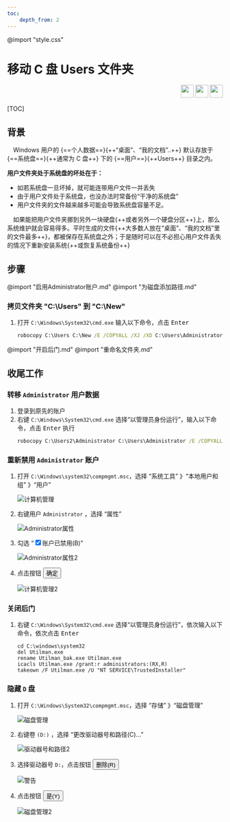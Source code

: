 ```yaml
---
toc:
    depth_from: 2
---
```

@import "style.css"

# 移动 C 盘 Users 文件夹

<div id="tags" style="text-align: right;">
<img src="/logo/魔术师.svg" height="30">
<img src="/logo/气球狗.svg" height="30">
<img src="/logo/兔子.svg" height="30">
</div>

[TOC]

## 背景
&emsp;Windows 用户的 {==个人数据==}{++“桌面”、“我的文档”..++} 默认存放于 {==系统盘==}{++通常为 C 盘++} 下的 {==用户==}{++Users++} 目录之内。

**用户文件夹处于系统盘的坏处在于：**
- 如若系统盘一旦坏掉，就可能连带用户文件一并丢失
- 由于用户文件处于系统盘，也没办法时常备份“干净的系统盘”
- 用户文件夹的文件越来越多可能会导致系统盘容量不足。

&emsp;如果能把用户文件夹挪到另外一块硬盘{++或者另外一个硬盘分区++}上，那么系统维护就会容易得多。平时生成的文件{++大多数人放在“桌面”、“我的文档”里的文件最多++}，都被保存在系统盘之外；于是随时可以在不必担心用户文件丢失的情况下重新安装系统{++或恢复系统备份++}

## 步骤
@import "启用Administrator账户.md"
@import "为磁盘添加路径.md"
### 拷贝文件夹 "C:\Users" 到 "C:\New"
1. 打开 `C:\Windows\System32\cmd.exe` 输入以下命令，点击 <kbd>Enter</kbd>
    ```bat
    robocopy C:\Users C:\New /E /COPYALL /XJ /XD C:\Users\Administrator
    ```
@import "开启后门.md"
@import "重命名文件夹.md"
## 收尾工作
### 转移 `Administrator` 用户数据
1. 登录到原先的账户
2. 右键 `C:\Windows\System32\cmd.exe` 选择“以管理员身份运行”，输入以下命令，点击 <kbd>Enter</kbd> 执行
    ```bat
    robocopy C:\Users2\Administrator C:\Users\Administrator /E /COPYALL /XJ
    ```
### 重新禁用 `Administrator` 账户
1. 打开 `C:\Windows\system32\compmgmt.msc`，选择 “系统工具” 》“本地用户和组” 》“用户”

    ![计算机管理](img/计算机管理.png)
2. 右键用户 `Administrator` ，选择 “属性”

    ![Administrator属性](img/Administrator属性2.png)
3. 勾选 “<input type="checkbox" checked="checked"/>账户已禁用(B)”

    ![Administrator属性2](img/Administrator属性.png)
4. 点击按钮 <button>确定</button>

    ![计算机管理2](img/计算机管理2.png)

### 关闭后门
1. 右键 `C:\Windows\System32\cmd.exe` 选择“以管理员身份运行”，依次输入以下命令，依次点击 <kbd>Enter</kbd>
    ```bat{class="line-numbers"}
    cd C:\windows\system32
    del Utilman.exe
    rename Utilman_bak.exe Utilman.exe
    icacls Utilman.exe /grant:r administrators:(RX,R)
    takeown /F Utilman.exe /U "NT SERVICE\TrustedInstaller"
    ```

### 隐藏 `D` 盘
1. 打开 `C:\Windows\System32\compmgmt.msc`，选择 “存储” 》“磁盘管理”

    ![磁盘管理](img/磁盘管理.png)
2. 右键卷 `(D:)` ，选择 “更改驱动器号和路径(C)...”

    ![驱动器号和路径2](img/驱动器号和路径2.png)
6. 选择驱动器号 `D:`，点击按钮 <button>删除(R)</button>

    ![警告](img/警告.png)
7. 点击按钮 <button>是(Y)</button>

    ![磁盘管理2](img/磁盘管理2.png)